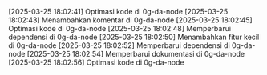 [2025-03-25 18:02:41] Optimasi kode di 0g-da-node
[2025-03-25 18:02:43] Menambahkan komentar di 0g-da-node
[2025-03-25 18:02:45] Optimasi kode di 0g-da-node
[2025-03-25 18:02:48] Memperbarui dependensi di 0g-da-node
[2025-03-25 18:02:50] Menambahkan fitur kecil di 0g-da-node
[2025-03-25 18:02:52] Memperbarui dependensi di 0g-da-node
[2025-03-25 18:02:54] Memperbarui dokumentasi di 0g-da-node
[2025-03-25 18:02:56] Optimasi kode di 0g-da-node
